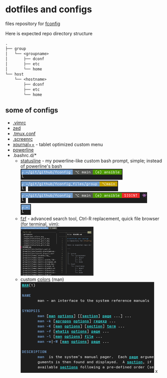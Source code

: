 # dotfiles and configs
files repository for [fconfig](https://github.com/goloshubov/fconfig)

Here is expected repo directory structure

```
.
├── group
│   └── <groupname>
│       ├── dconf
│       ├── etc
│       └── home
└── host
    └── <hostname>
        ├── dconf
        ├── etc
        └── home
```

## some of configs
- [.vimrc](group/all/home/.vimrc)
- [zed](group/workstations/home/.var/app/dev.zed.Zed/config/settings.json)
- [.tmux.conf](group/all/home/.tmux.conf)
- [.screenrc](group/all/home/.screenrc)
- [xournal++](group/workstations/home/.var/app/com.github.xournalpp.xournalpp/config/xournalpp/toolbar.ini) - tablet optimized custom menu
- [powerline](group/workstations/home/.config/powerline)
- .bashrc.d/*
  - [statusline](group/all/home/.bashrc.d/z10_statusline.sh) - my powerline-like custom bash prompt, simple; instead of powerline's bash\
    ![img](.images/statusline_git_0.png)\
    ![img](.images/statusline_git_1.png)\
    ![img](.images/statusline_git_2.png)\
    ![img](.images/statusline_git_3.png)
  - [fzf](group/workstations/home/.bashrc.d/fzf.sh) - advanced search tool, Ctrl-R replacement, quick file browser (for terminal, vim):\
    <img src=".images/fzf_file_browser.png" width="50%" height="50%">
  - custom [colors](group/all/home/.bashrc.d/LESS_TERMCAP.sh) (man)\
    ![img](.images/man_colors.png)
x
